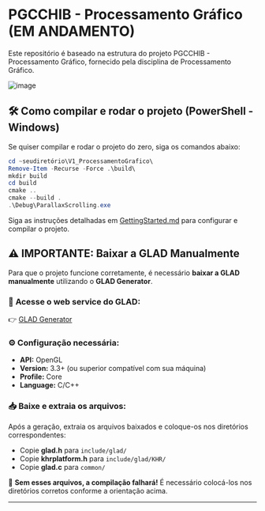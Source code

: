 # PGCCHIB - Processamento Gráfico (EM ANDAMENTO)

Este repositório é baseado na estrutura do projeto PGCCHIB - Processamento Gráfico, fornecido pela disciplina de Processamento Gráfico. 

![image](https://github.com/user-attachments/assets/b27f999e-ff81-4394-9637-3ade365d57ed)

## 🛠️ Como compilar e rodar o projeto (PowerShell - Windows)
Se quiser compilar e rodar o projeto do zero, siga os comandos abaixo:
```powershell
cd ~seudiretório\V1_ProcessamentoGrafico\
Remove-Item -Recurse -Force .\build\
mkdir build
cd build
cmake ..
cmake --build .
.\Debug\ParallaxScrolling.exe
```

Siga as instruções detalhadas em [GettingStarted.md](GettingStarted.md) para configurar e compilar o projeto.

## ⚠️ **IMPORTANTE: Baixar a GLAD Manualmente**
Para que o projeto funcione corretamente, é necessário **baixar a GLAD manualmente** utilizando o **GLAD Generator**.

### 🔗 **Acesse o web service do GLAD**:
👉 [GLAD Generator](https://glad.dav1d.de/)

### ⚙️ **Configuração necessária:**
- **API:** OpenGL  
- **Version:** 3.3+ (ou superior compatível com sua máquina)  
- **Profile:** Core  
- **Language:** C/C++  

### 📥 **Baixe e extraia os arquivos:**
Após a geração, extraia os arquivos baixados e coloque-os nos diretórios correspondentes:
- Copie **glad.h** para `include/glad/`
- Copie **khrplatform.h** para `include/glad/KHR/`
- Copie **glad.c** para `common/`

🚨 **Sem esses arquivos, a compilação falhará!** É necessário colocá-los nos diretórios corretos conforme a orientação acima.

---



